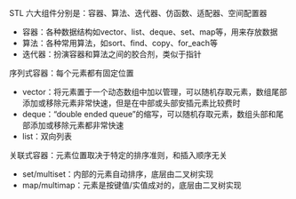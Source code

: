 STL 六大组件分别是：容器、算法、迭代器、仿函数、适配器、空间配置器

* 容器：各种数据结构如vector、list、deque、set、map等，用来存放数据
* 算法：各种常用算法，如sort、find、copy、for_each等
* 迭代器：扮演容器和算法之间的胶合剂，类似于指针

序列式容器：每个元素都有固定位置

* vector：将元素置于一个动态数组中加以管理，可以随机存取元素，数组尾部添加或移除元素非常快速，但是在中部或头部安插元素比较费时
* deque：“double ended queue”的缩写，可以随机存取元素，数组头部和尾部添加或移除元素都非常快速
* list：双向列表

关联式容器：元素位置取决于特定的排序准则，和插入顺序无关

* set/multiset：内部的元素自动排序，底层由二叉树实现
* map/multimap：元素是按键值/实值成对的，底层由二叉树实现

